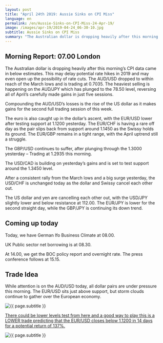 ```yaml
---
layout: post
title: "April 24th 2019: Aussie Sinks on CPI Miss"
language: en
permalink: /en/Aussie-Sinks-on-CPI-Miss-24-Apr-19/
image: /images/apr-19/2019-04-24_06-30-10.jpg
subtitle: Aussie Sinks on CPI Miss
summary: "The Australian dollar is dropping heavily after this morning’s CPI data came in below estimates. This may delay potential rate hikes in 2019 and may even open up the possibility of rate cuts. The AUD/USD dropped to within reach of the March lows and is trading at 0.7035"
---
```

## Morning Report: 07.00 London

The Australian dollar is dropping heavily after this morning’s CPI data came in below estimates. This may delay potential rate hikes in 2019 and may even open up the possibility of rate cuts. The AUD/USD dropped to within reach of the March lows and is trading at 0.7035. The heaviest selling is happening on the AUD/JPY which has plunged to the 78.50 level, reversing all of April’s carefully made gains in just five sessions. 

Compounding the AUD/USD’s losses is the rise of the US dollar as it makes gains for the second full trading session of this week. 

The euro is also caught up in the dollar’s ascent, with the EUR/USD lower after testing support at 1.1200 yesterday. The EUR/CHF is having a rare off day as the pair slips back from support around 1.1450 as the Swissy holds its ground. The EUR/GBP remains in a tight range, with the April uptrend still a struggle. 

The GBP/USD continues to suffer, after plunging through the 1.3000 yesterday – Trading at 1.2935 this morning. 

The USD/CAD is building on yesterday’s gains and is set to test support around the 1.3450 level. 

After a consistent rally from the March lows and a big surge yesterday, the USD/CHF is unchanged today as the dollar and Swissy cancel each other out. 

The US dollar and yen are cancelling each other out, with the USD/JPY slightly lower and below resistance at 112.00. The EUR/JPY is lower for the second straight day, while the GBP/JPY is continuing its down trend. 

## Coming up today	

Today, we have German Ifo Business Climate at 08.00. 

UK Public sector net borrowing is at 08.30. 

At 14.00, we get the BOC policy report and overnight rate. The press conference follows at 15.15. 

## Trade Idea

While attention is on the AUD/USD today, all dollar pairs are under pressure this morning. The EUR/USD sits just above support, but storm clouds continue to gather over the European economy.

<img class="post-image" src="{{ site.url }}/images/apr-19/2019-04-24_06-30-10.jpg" alt="{{ page.subtitle }}" title="{{ page.subtitle }}">

<a href="%LINK%%?currency=GBP&market=forex&underlying=frxEURUSD&formname=higherlower&duration_amount=14&duration_units=d&amount=10&amount_type=stake&expiry_type=duration&barrier=1.1200" target="_blank" rel="noopener noreferrer nofollow">There could be lower levels test from here and a good way to play this is a LOWER trade predicting that the EUR/USD closes below 1.1200 in 14 days for a potential return of 137%.</a>

<img class="post-image" src="{{ site.url }}/images/apr-19/2019-04-24_06-32-50.jpg" alt="{{ page.subtitle }}" title="{{ page.subtitle }}">